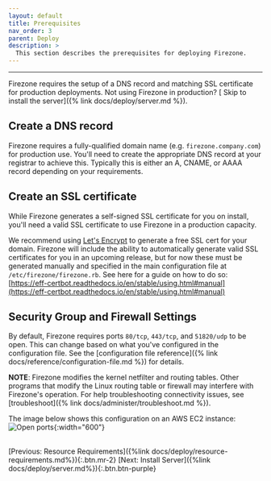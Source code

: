```yaml
---
layout: default
title: Prerequisites
nav_order: 3
parent: Deploy
description: >
  This section describes the prerequisites for deploying Firezone.
---
```

---

Firezone requires the setup of a DNS record and matching SSL certificate for
production deployments. Not using Firezone in production? [
Skip to install the server]({% link docs/deploy/server.md %}).

## Create a DNS record

Firezone requires a fully-qualified domain name (e.g. `firezone.company.com`)
for production use. You'll need to create the appropriate DNS record at your
registrar to achieve this. Typically this is either an A, CNAME, or AAAA record
depending on your requirements.

## Create an SSL certificate

While Firezone generates a self-signed SSL certificate for you on install,
you'll need a valid SSL certificate to use Firezone in a production capacity.

We recommend using [Let's Encrypt](https://letsencrypt.org) to
generate a free SSL cert for your domain. Firezone will include the ability to
automatically generate valid SSL certificates for you in an upcoming release,
but for now these must be generated manually and specified in the main
configuration file at `/etc/firezone/firezone.rb`. See here for a guide on how
to do so:
[https://eff-certbot.readthedocs.io/en/stable/using.html#manual](https://eff-certbot.readthedocs.io/en/stable/using.html#manual)

## Security Group and Firewall Settings

By default, Firezone requires ports `80/tcp`, `443/tcp`, and `51820/udp` to be open.
This can change based on what you've configured in the configuration file.
See the
[configuration file reference]({% link docs/reference/configuration-file.md %})
for details.

**NOTE**: Firezone modifies the kernel netfilter and routing tables. Other
programs that modify the Linux routing table or firewall may interfere with
Firezone's operation. For help troubleshooting connectivity issues, see
[troubleshoot]({% link docs/administer/troubleshoot.md %}).

The image below shows this configuration on an AWS EC2 instance:
![Open ports](https://user-images.githubusercontent.com/52545545/155015583-41eec85c-3636-4436-94b9-222afd050c69.png){:width="600"}

\
[Previous: Resource Requirements]({%link docs/deploy/resource-requirements.md%}){:.btn.mr-2}
[Next: Install Server]({%link docs/deploy/server.md%}){:.btn.btn-purple}
